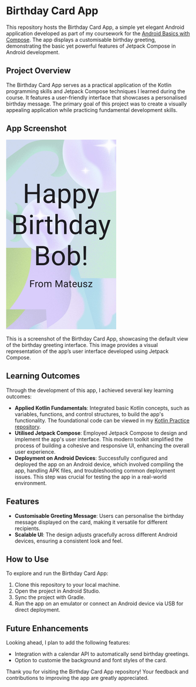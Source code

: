 # Birthday Card App

This repository hosts the Birthday Card App, a simple yet elegant Android application developed as part of my coursework for the [Android Basics with Compose](https://developer.android.com/courses/android-basics-compose/course). The app displays a customisable birthday greeting, demonstrating the basic yet powerful features of Jetpack Compose in Android development.

## Project Overview

The Birthday Card App serves as a practical application of the Kotlin programming skills and Jetpack Compose techniques I learned during the course. It features a user-friendly interface that showcases a personalised birthday message. The primary goal of this project was to create a visually appealing application while practicing fundamental development skills.

## App Screenshot
<p align="left">
  <img src="birthday-card-app.jpg" alt="birthday-card-app" width="300"/>
</p>

This is a screenshot of the Birthday Card App, showcasing the default view of the birthday greeting interface. This image provides a visual representation of the app’s user interface developed using Jetpack Compose.

## Learning Outcomes

Through the development of this app, I achieved several key learning outcomes:

- **Applied Kotlin Fundamentals**: Integrated basic Kotlin concepts, such as variables, functions, and control structures, to build the app's functionality. The foundational code can be viewed in my [Kotlin Practice repository](https://github.com/mateusss6/KotlinPractice.git).
- **Utilised Jetpack Compose**: Employed Jetpack Compose to design and implement the app's user interface. This modern toolkit simplified the process of building a cohesive and responsive UI, enhancing the overall user experience.
- **Deployment on Android Devices**: Successfully configured and deployed the app on an Android device, which involved compiling the app, handling APK files, and troubleshooting common deployment issues. This step was crucial for testing the app in a real-world environment.

## Features

- **Customisable Greeting Message**: Users can personalise the birthday message displayed on the card, making it versatile for different recipients.
- **Scalable UI**: The design adjusts gracefully across different Android devices, ensuring a consistent look and feel.

## How to Use

To explore and run the Birthday Card App:
1. Clone this repository to your local machine.
2. Open the project in Android Studio.
3. Sync the project with Gradle.
4. Run the app on an emulator or connect an Android device via USB for direct deployment.

## Future Enhancements

Looking ahead, I plan to add the following features:
- Integration with a calendar API to automatically send birthday greetings.
- Option to customie the background and font styles of the card.

Thank you for visiting the Birthday Card App repository! Your feedback and contributions to improving the app are greatly appreciated.
